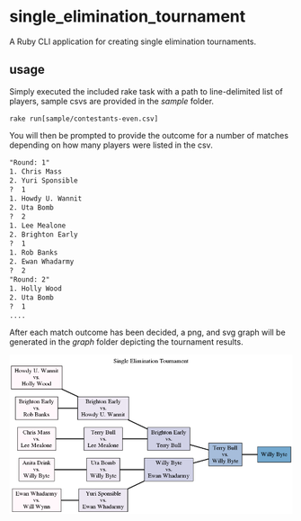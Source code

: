 # single_elimination_tournament
A Ruby CLI application for creating single elimination tournaments.

## usage
Simply executed the included rake task with a path to line-delimited list of players, sample csvs are provided in the *sample* folder.
```
rake run[sample/contestants-even.csv]
```
You will then be prompted to provide the outcome for a number of matches depending on how many players were listed in the csv.
```t
"Round: 1"
1. Chris Mass
2. Yuri Sponsible
?  1
1. Howdy U. Wannit
2. Uta Bomb
?  2
1. Lee Mealone
2. Brighton Early
?  1
1. Rob Banks
2. Ewan Whadarmy
?  2
"Round: 2"
1. Holly Wood
2. Uta Bomb
?  1
....
```
After each match outcome has been decided, a png, and svg graph will be generated in the *graph* folder depicting the tournament
results.

![graph](graph/graph.png)
